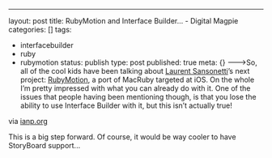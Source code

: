 ---
layout: post
title: RubyMotion and Interface Builder… - Digital Magpie
categories: []
tags:
- interfacebuilder
- ruby
- rubymotion
status: publish
type: post
published: true
meta: {}
--->So, all of the cool kids have been talking about 
[Laurent Sansonetti](http://chopine.be/)’s next project: 
[RubyMotion](http://www.rubymotion.com/), a port of MacRuby targeted at iOS. On the whole I’m pretty impressed with what you can already do with it. One of the issues that people having been mentioning though, is that you lose the ability to use Interface Builder with it, but this isn’t actually true!



via 
[ianp.org](http://ianp.org/2012/05/07/rubymotion-and-interface-builder/)
    
This is a big step forward.  Of course, it would be way cooler to have StoryBoard support...
